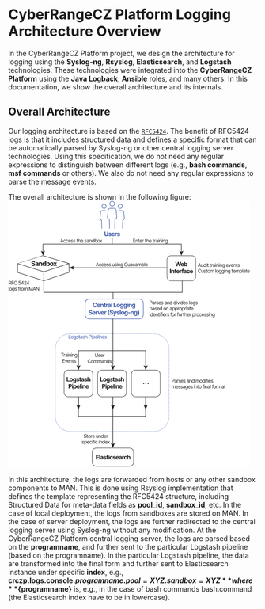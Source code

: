 # CyberRangeCZ Platform Logging Architecture Overview
In the CyberRangeCZ Platform project, we design the architecture for logging using the **Syslog-ng**, **Rsyslog**, **Elasticsearch**, and **Logstash** technologies. These technologies were integrated into the **CyberRangeCZ Platform** using the **Java Logback**, **Ansible** roles, and many others. In this documentation, we show the overall architecture and its internals.

## Overall Architecture
Our logging architecture is based on the  [`RFC5424`](https://tools.ietf.org/html/rfc5424). The benefit of RFC5424 logs is that it includes structured data and defines a specific format that can be automatically parsed by Syslog-ng or other central logging server technologies. Using this specification, we do not need any regular expressions to distinguish between different logs (e.g., **bash commands**, **msf commands** or others). We also do not need any regular expressions to parse the message events.

The overall architecture is shown in the following figure:
![Logging-Architecture](../../img/extras/logging/logging-architecture.svg)

In this architecture, the logs are forwarded from hosts or any other sandbox components to MAN. This is done using Rsyslog implementation that defines the template representing the RFC5424 structure, including Structured Data for meta-data fields as **pool_id**, **sandbox_id**, etc. In the case of local deployment, the logs from sandboxes are stored on MAN. In the case of server deployment, the logs are further redirected to the central logging server using Syslog-ng without any modification. At the CyberRangeCZ Platform central logging server, the logs are parsed based on the **programname**, and further sent to the particular Logstash pipeline (based on the programname). In the particular Logstash pipeline, the data are transformed into the final form and further sent to Elasticsearch instance under specific **index**, e.g., **crczp.logs.console.${programname}.pool=XYZ.sandbox=XYZ** where **${programname}** is, e.g., in the case of bash commands bash.command (the Elasticsearch index have to be in lowercase).
